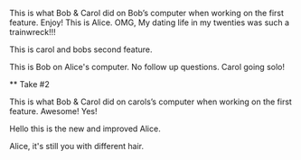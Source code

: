 
This is what Bob & Carol did on Bob’s computer when working on the first feature. Enjoy! 
This is Alice. OMG, My dating life in my twenties was such a trainwreck!!!

This is carol and bobs second feature.

This is Bob on Alice's computer. No follow up questions. 
Carol going solo! 

** Take #2

This is what Bob & Carol did on carols’s computer when working on the first feature. Awesome! Yes!

Hello this is the new and improved Alice.

Alice, it's still you with different hair. 